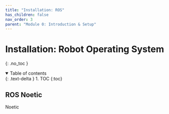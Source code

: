```yaml
---
title: "Installation: ROS"
has_children: false
nav_order: 3
parent: "Module 0: Introduction & Setup"
---
```


# Installation: Robot Operating System
{: .no_toc }

<details open markdown="block">
  <summary>
    Table of contents
  </summary>
  {: .text-delta }
1. TOC
{:toc}
</details>

## ROS Noetic

Noetic